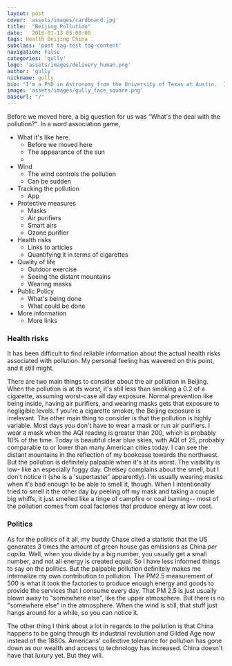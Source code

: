 ```yaml
---
layout: post
cover: 'assets/images/cardboard.jpg'
title:  "Beijing Pollution"
date:   2016-01-13 05:00:00
tags: Health Beijing China
subclass: 'post tag-test tag-content'
navigation: False
categories: 'gully'
logo: 'assets/images/delivery_human.png'
author: 'gully'
nickname: gully
bio: "I'm a PhD in Astronomy from the University of Texas at Austin.  I like experiments,  behavioral economics, bicycle riding, data science, and Indian food."
image: 'assets/images/gully_face_square.png'
baseurl: "/"
---
```


Before we moved here, a big question for us was "What's the deal with the pollution?".  In a word association game, 


- What it's like here.
	- Before we moved here
	- The appearance of the sun
	- 
- Wind 
	- The wind controls the pollution
	- Can be sudden
- Tracking the pollution
	- App
- Protective measures
	- Masks
	- Air purifiers
	- Smart airs
	- Ozone purifier
- Health risks
	- Links to articles
	- Quantifying it in terms of cigarettes
- Quality of life
	- Outdoor exercise
	- Seeing the distant mountains
	- Wearing masks
- Public Policy
	- What's being done
	- What could be done
- More information
	- More links












### Health risks

It has been difficult to find reliable information about the actual health risks associated with pollution.  My personal feeling has wavered on this point, and it still might.

There are two main things to consider about the air pollution in Beijing. When the pollution is at its worst, it's still less than smoking a 0.2 of a cigarette, assuming worst-case all day exposure.  Normal prevention like being inside, having air purifiers, and wearing masks gets that exposure to negligible levels.  f you're a cigarette smoker, the Beijing exposure is irrelevant.  The other main thing to consider is that the pollution is highly variable.  Most days you don't have to wear a mask or run air purifiers.  I wear a mask when the AQI reading is greater than 200, which is probably 10% of the time.  Today is beautiful clear blue skies, with AQI of 25, probably comparable to or lower than many American cities today.  I can see the distant mountains in the reflection of my bookcase towards the northwest.  But the pollution is definitely palpable when it's at its worst.  The visibility is low- like an especially foggy day.  Chelsey complains about the smell, but I don't notice it (she is a 'supertaster' apparently).  I'm usually wearing masks when it's bad enough to be able to smell it, though.  When I intentionally tried to smell it the other day by peeling off my mask and taking a couple big whiffs, it just smelled like a tinge of campfire or coal burning-- most of the pollution comes from coal factories that produce energy at low cost.

### Politics
As for the politics of it all, my buddy Chase cited a statistic that the US generates 3 times the amount of green house gas emissions as China *per capita*.  Well, when you divide by a big number, you usually get a small number, and not all energy is created equal.  So I have less informed things to say on the politics.  But the palpable pollution definitely makes me internalize my own contribution to pollution.  The PM2.5 measurement of 500 is what it took the factories to produce enough energy and goods to provide the services that I consume every day.  That PM 2.5 is just usually blown away to "somewhere else", like the upper atmosphere.  But there is no "somewhere else" in the atmosphere.  When the wind is still, that stuff just hangs around for a while, so you can notice it.  

The other thing I think about a lot in regards to the pollution is that China happens to be going through its industrial revolution and Gilded Age now instead of the 1880s.  Americans' collective tolerance for pollution has gone down as our wealth and access to technology has increased.  China doesn't have that luxury yet.  But they will.  
